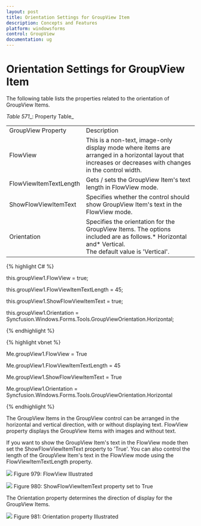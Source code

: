 ```yaml
---
layout: post
title: Orientation Settings for GroupView Item
description: Concepts and Features
platform: windowsforms
control: GroupView
documentation: ug
---
```

# Orientation Settings for GroupView Item

The following table lists the properties related to the orientation of GroupView Items.

_Table_ _571__: Property Table_

<table>
<tr>
<td>
GroupView Property</td><td>
Description</td></tr>
<tr>
<td>
FlowView</td><td>
This is a non-text, image-only display mode where items are arranged in a horizontal layout that increases or decreases with changes in the control width.</td></tr>
<tr>
<td>
FlowViewItemTextLength</td><td>
Gets / sets the GroupView Item's text length in FlowView mode.</td></tr>
<tr>
<td>
ShowFlowViewItemText</td><td>
Specifies whether the control should show GroupView Item's text in the FlowView mode.</td></tr>
<tr>
<td>
Orientation</td><td>
Specifies the orientation for the GroupView Items. The options included are as follows.* Horizontal and* Vertical.<br>The default value is 'Vertical'.</td></tr>
</table>


{% highlight C# %} 

this.groupView1.FlowView = true;

this.groupView1.FlowViewItemTextLength = 45;

this.groupView1.ShowFlowViewItemText = true;

this.groupView1.Orientation = Syncfusion.Windows.Forms.Tools.GroupViewOrientation.Horizontal;

 {% endhighlight %}



{% highlight vbnet %} 

Me.groupView1.FlowView = True

Me.groupView1.FlowViewItemTextLength = 45

Me.groupView1.ShowFlowViewItemText = True

Me.groupView1.Orientation = Syncfusion.Windows.Forms.Tools.GroupViewOrientation.Horizontal

{% endhighlight %}

The GroupView Items in the GroupView control can be arranged in the horizontal and vertical direction, with or without displaying text. FlowView property displays the GroupView Items with images and without text. 

If you want to show the GroupView Item's text in the FlowView mode then set the ShowFlowViewItemText property to 'True'. You can also control the length of the GroupView Item's text in the FlowView mode using the FlowViewItemTextLength property.

![](Overview_images/Overview_img74.jpeg) 
Figure 979: FlowView Illustrated

 ![](Overview_images/Overview_img75.jpeg) 
Figure 980: ShowFlowViewItemText property set to True

The Orientation property determines the direction of display for the GroupView Items. 

![](Overview_images/Overview_img76.jpeg) 
Figure 981: Orientation property Illustrated
